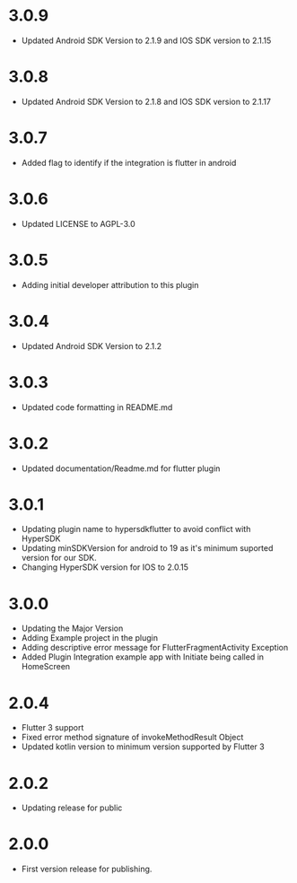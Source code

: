 # 3.0.9
* Updated Android SDK Version to 2.1.9 and IOS SDK version to 2.1.15

# 3.0.8
* Updated Android SDK Version to 2.1.8 and IOS SDK version to 2.1.17

# 3.0.7
* Added flag to identify if the integration is flutter in android

# 3.0.6
* Updated LICENSE to AGPL-3.0

# 3.0.5
* Adding initial developer attribution to this plugin

# 3.0.4
* Updated Android SDK Version to 2.1.2

# 3.0.3
* Updated code formatting in README.md

# 3.0.2
* Updated documentation/Readme.md for flutter plugin

# 3.0.1
* Updating plugin name to hypersdkflutter to avoid conflict with HyperSDK
* Updating minSDKVersion for android to 19 as it's minimum suported version for our SDK.
* Changing HyperSDK version for IOS to 2.0.15

# 3.0.0

* Updating the Major Version
* Adding Example project in the plugin
* Adding descriptive error message for FlutterFragmentActivity Exception
* Added Plugin Integration example app with Initiate being called in HomeScreen

# 2.0.4

* Flutter 3 support
* Fixed error method signature of invokeMethodResult Object
* Updated kotlin version to minimum version supported by Flutter 3

# 2.0.2

* Updating release for public
# 2.0.0

* First version release for publishing.
